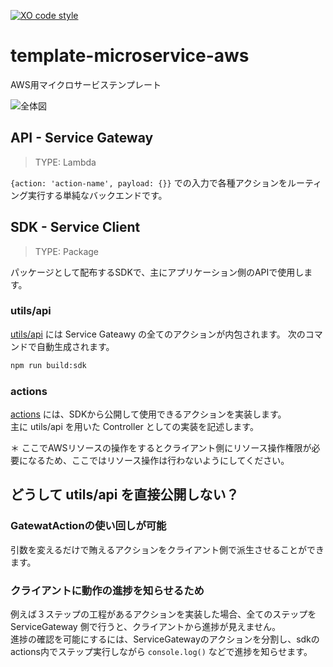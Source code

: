 [![XO code style](https://shields.io/badge/code_style-5ed9c7?logo=xo&labelColor=gray&logoSize=auto)](https://github.com/xojs/xo)

# template-microservice-aws

AWS用マイクロサービステンプレート

<img alt="全体図" src="https://github.com/user-attachments/assets/dd2dbb48-92c5-440e-852a-685a806d678d" />


## API - Service Gateway

> TYPE: Lambda

```{action: 'action-name', payload: {}}``` での入力で各種アクションをルーティング実行する単純なバックエンドです。


## SDK - Service Client

> TYPE: Package

パッケージとして配布するSDKで、主にアプリケーション側のAPIで使用します。

### utils/api

[utils/api](./sdk/src/utils/api/) には Service Gateawy の全てのアクションが内包されます。
次のコマンドで自動生成されます。

```bash
npm run build:sdk
```

### actions

[actions](./sdk//src//actions/) には、SDKから公開して使用できるアクションを実装します。  
主に utils/api を用いた Controller としての実装を記述します。

＊ ここでAWSリソースの操作をするとクライアント側にリソース操作権限が必要になるため、ここではリソース操作は行わないようにしてください。

## どうして utils/api を直接公開しない？

### GatewatActionの使い回しが可能

引数を変えるだけで賄えるアクションをクライアント側で派生させることができます。

### クライアントに動作の進捗を知らせるため
例えば３ステップの工程があるアクションを実装した場合、全てのステップを ServiceGateway 側で行うと、クライアントから進捗が見えません。  
進捗の確認を可能にするには、ServiceGatewayのアクションを分割し、sdkのactions内でステップ実行しながら ```console.log()``` などで進捗を知らせます。
